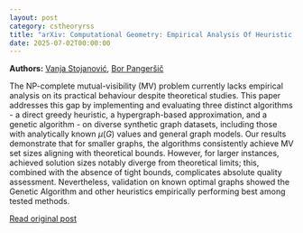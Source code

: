 ```yaml
---
layout: post
category: cstheoryrss
title: "arXiv: Computational Geometry: Empirical Analysis Of Heuristic and Approximation Algorithms for the The"
date: 2025-07-02T00:00:00
---
```


**Authors:** [Vanja Stojanović](https://dblp.uni-trier.de/search?q=Vanja+Stojanovi%C4%87), [Bor Pangeršič](https://dblp.uni-trier.de/search?q=Bor+Panger%C5%A1i%C4%8D)

The NP-complete mutual-visibility (MV) problem currently lacks empirical
analysis on its practical behaviour despite theoretical studies. This paper
addresses this gap by implementing and evaluating three distinct algorithms - a
direct greedy heuristic, a hypergraph-based approximation, and a genetic
algorithm - on diverse synthetic graph datasets, including those with
analytically known $\mu(G)$ values and general graph models. Our results
demonstrate that for smaller graphs, the algorithms consistently achieve MV set
sizes aligning with theoretical bounds. However, for larger instances, achieved
solution sizes notably diverge from theoretical limits; this, combined with the
absence of tight bounds, complicates absolute quality assessment. Nevertheless,
validation on known optimal graphs showed the Genetic Algorithm and other
heuristics empirically performing best among tested methods.

[Read original post](http://arxiv.org/abs/2507.01076v1)

